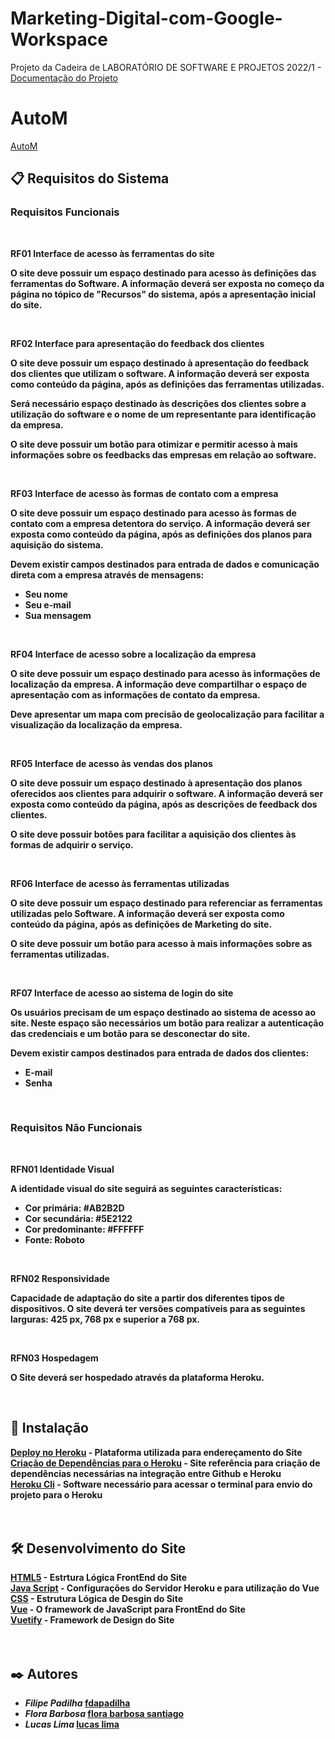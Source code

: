 # Marketing-Digital-com-Google-Workspace
Projeto da Cadeira de LABORATÓRIO DE SOFTWARE E PROJETOS 2022/1 - 
<a href="https://docs.google.com/document/d/1eOOMOofuuXGu5uqMa4ReT73d2BZBQ-_K0DUSBNY-k_A/edit?usp=sharing">Documentação do Projeto</a>
# AutoM
<a href="https://automf.herokuapp.com/">AutoM</a>


## 📋 Requisitos do Sistema 
  <h3><b>Requisitos Funcionais</h3></p><br>
  <p>RF01 Interface de acesso às ferramentas do site</p>
  <p>O site deve possuir um espaço destinado para acesso às definições das ferramentas do Software. A informação deverá ser exposta no começo da página no tópico de "Recursos" do sistema, após a apresentação inicial do site.</p><br>
  <p>RF02 Interface para apresentação do feedback dos clientes</p>
  <p>O site deve possuir um espaço destinado à apresentação do feedback dos clientes que utilizam o software. A informação deverá ser exposta como conteúdo da página, após as definições das ferramentas utilizadas.</p>
  <p>Será necessário espaço destinado às descrições dos clientes sobre a utilização do software e o nome de um representante para identificação da empresa.</p>
  <p>O site deve possuir um botão para otimizar e permitir acesso à mais informações sobre os feedbacks das empresas em relação ao software.</p><br>
  <p>RF03 Interface de acesso às formas de contato com a empresa</p>
  <p>O site deve possuir um espaço destinado para acesso às formas de contato com a empresa detentora do serviço. A informação deverá ser exposta como conteúdo da página, após as definições dos planos para aquisição do sistema.</p>
  <p>Devem existir campos destinados para entrada de dados e comunicação direta com a empresa através de mensagens:</p>
  <ul>
  <li>Seu nome</li>
  <li>Seu e-mail</li>
  <li>Sua mensagem</li>
  </ul><br>
  <p>RF04 Interface de acesso sobre a localização da empresa</p>
  <p>O site deve possuir um espaço destinado para acesso às informações de localização da empresa. A informação deve compartilhar o espaço de apresentação com as informações de contato da empresa.</p>
  <p>Deve apresentar um mapa com precisão de geolocalização para facilitar a visualização da localização da empresa.</p><br>
  <p>RF05 Interface de acesso às vendas dos planos</p>
  <p>O site deve possuir um espaço destinado à apresentação dos planos oferecidos aos clientes para adquirir o software. A informação deverá ser exposta como conteúdo da página, após as descrições de feedback dos clientes.</p>
  <p>O site deve possuir botões para facilitar a aquisição dos clientes às formas de adquirir o serviço.</p><br>
  <p>RF06 Interface de acesso às ferramentas utilizadas</p>
  <p>O site deve possuir um espaço destinado para referenciar as ferramentas utilizadas pelo Software. A informação deverá ser exposta como conteúdo da página, após as definições de Marketing do site.</p>
  <p>O site deve possuir um botão para acesso à mais informações sobre as ferramentas utilizadas.</p><br>
  <p>RF07 Interface de acesso ao sistema de login do site</p>
  <p>Os usuários precisam de um espaço destinado ao sistema de acesso ao site. Neste espaço são necessários um botão para realizar a autenticação das credenciais e um botão para se desconectar do site.</p>
  <p>Devem existir campos destinados para entrada de dados dos clientes:</p>
  <ul>
  <li>E-mail</li>
  <li>Senha</li>
  </ul><br>
  <h3><b>Requisitos Não Funcionais</h3></p><br>
  <p>RFN01 Identidade Visual</p>
  <p>A identidade visual do site seguirá as seguintes características:</p>
  <ul>
  <li>Cor primária: #AB2B2D</li>
  <li>Cor secundária: #5E2122</li>
  <li>Cor predominante: #FFFFFF</li>
  <li>Fonte: Roboto</li>
  </ul><br>
  <p>RFN02 Responsividade</p>
  <p>Capacidade de adaptação do site a partir dos diferentes tipos de dispositivos. O site deverá ter versões compatíveis para as seguintes larguras: 425 px, 768 px e superior a 768 px.</p><br>
  <p>RFN03 Hospedagem</p>
  <p>O Site deverá ser hospedado através da plataforma Heroku.</p><br>
  
  
## 🔧 Instalação

<a href="https://dashboard.heroku.com/login">Deploy no Heroku</a> - Plataforma utilizada para endereçamento do Site<br>
<a href="https://medium.com/tableless/fazendo-deploy-de-apps-vue-webpack-no-heroku-89340028a88e">Criação de Dependências para o Heroku</a> - Site referência para criação de dependências necessárias na integração entre Github e Heroku<br>
<a href="https://devcenter.heroku.com/articles/heroku-cli">Heroku Cli</a> - Software necessário para acessar o terminal para envio do projeto para o Heroku <br><br><br>


## 🛠️ Desenvolvimento do Site

<a href="https://www.w3schools.com/html/default.asp">HTML5</a> - Estrtura Lógica FrontEnd do Site<br>
<a href="https://www.w3schools.com/js/default.asp">Java Script</a> - Configurações do Servidor Heroku e para utilização do Vue<br>
<a href="https://www.w3schools.com/css/default.asp">CSS</a> - Estrutura Lógica de Desgin do Site<br>
<a href="https://vuejs.org/">Vue</a> - O framework de JavaScript para FrontEnd do Site<br>
<a href="https://vuetifyjs.com/en/">Vuetify</a> - Framework de Design do Site<br><br><br>


## ✒️ Autores

* *Filipe Padilha* <a href="https://br.linkedin.com/in/fdapadilha">fdapadilha</a>
* *Flora Barbosa* <a href="https://br.linkedin.com/in/flora-barbosa-santiago-a13b5512a">flora barbosa santiago</a>
* *Lucas Lima* <a href="https://br.linkedin.com/in/lucas-lima-477377a">lucas lima</a>

